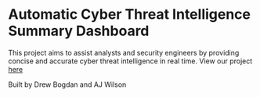 # Automatic Cyber Threat Intelligence Summary Dashboard

This project aims to assist analysts and security engineers by providing concise and accurate cyber threat intelligence in real time. View our project [here](https://auto-cti.streamlit.app)

Built by Drew Bogdan and AJ Wilson
